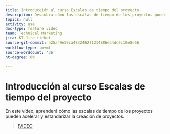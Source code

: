 ```yaml
---
title: Introducción al curso Escalas de tiempo del proyecto
description: Descubra cómo las escalas de tiempo de los proyectos pueden acelerar y estandarizar la creación de proyectos.
topics: null
activity: use
doc-type: feature video
team: Technical Marketing
jira: KT-Jira ticket
source-git-commit: a25a49e59ca483246271214886ea4dc9c10e8d66
workflow-type: tm+mt
source-wordcount: '36'
ht-degree: 0%

---
```


# Introducción al curso Escalas de tiempo del proyecto

En este vídeo, aprenderá cómo las escalas de tiempo de los proyectos pueden acelerar y estandarizar la creación de proyectos.

>[!VIDEO](https://video.tv.adobe.com/v/335212/?quality=12&learn=on)
